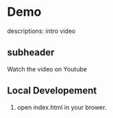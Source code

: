 # Demo
descriptions:
intro video

## subheader

Watch the video on Youtube
## Local Developement 
1. open index.html in your brower.

